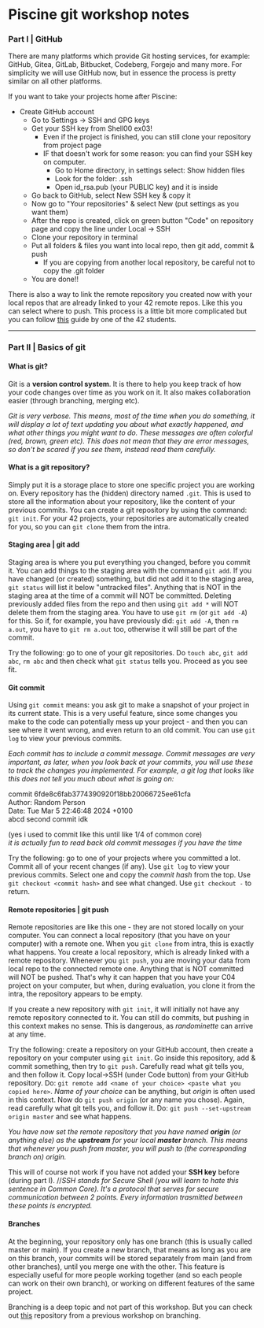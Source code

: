 # Piscine git workshop notes

### Part I |  GitHub

There are many platforms which provide Git hosting services, for example: GitHub, Gitea, GitLab, Bitbucket, Codeberg, Forgejo and many more. For simplicity we will use GitHub now, but in essence the process is pretty similar on all other platforms.

If you want to take your projects home after Piscine:
- Create GitHub account
    - Go to Settings -> SSH and GPG keys
    - Get your SSH key from Shell00 ex03!
        - Even if the project is finished, you can still clone your repository from project page
        - IF that doesn't work for some reason: you can find your SSH key on computer.
            - Go to Home directory, in settings select: Show hidden files
            - Look for the folder: .ssh
            - Open id_rsa.pub (your PUBLIC key) and it is inside
    - Go back to GitHub, select New SSH key & copy it
    - Now go to "Your repositories" & select New (put settings as you want them)
    - After the repo is created, click on green button "Code" on repository page and copy the line under Local -> SSH
    - Clone your repository in terminal
    - Put all folders & files you want into local repo, then git add, commit & push
        - If you are copying from another local repository, be careful not to copy the .git folder
    - You are done!!

There is also a way to link the remote repository you created now with your local repos that are already linked to your 42 remote repos.
Like this you can select where to push. This process is a little bit more complicated but you can follow [this](https://github.com/francisrafal/42-connect-multiple-remotes-tutorial)
guide by one of the 42 students.

_________

### Part II |  Basics of git

#### What is git?
Git is a **version control system**. It is there to help you keep track of how your code changes over time as you work on it.
It also makes collaboration easier (through branching, merging etc).

*Git is very verbose. This means, most of the time when you do something, it will display a lot of text updating you about what exactly happened,
and what other things you might want to do. These messages are often colorful (red, brown, green etc). This does not mean that they are
error messages, so don't be scared if you see them, instead read them carefully.*

#### What is a git repository?
Simply put it is a storage place to store one specific project you are working on.
Every repository has the (hidden) directory named `.git`. This is used to store all the information about your repository, like the
content of your previous commits.
You can create a git repository by using the command: `git init`. For your 42 projects, your repositories are automatically created
for you, so you can `git clone` them from the intra.

#### Staging area | git add
Staging area is where you put everything you changed, before you commit it. You can add things to the staging area with the command
`git add`. If you have changed (or created) something, but did not add it to the staging area, `git status` will list it below "untracked
files". Anything that is NOT in the staging area at the time of a commit will NOT be committed.
Deleting previously added files from the repo and then using `git add *` will NOT delete them from the staging area. You have to use
`git rm` (or `git add -A`) for this. So if, for example, you have previously did: `git add -A`, then `rm a.out`, you have to `git rm a.out` too, otherwise
it will still be part of the commit.

Try the following: go to one of your git repositories. Do `touch abc`, `git add abc`, `rm abc` and then check what `git status` tells you. Proceed as you see fit.

#### Git commit
Using `git commit` means: you ask git to make a snapshot of your project in its current state. This is a very useful
feature, since some changes you make to the code can potentially mess up your project - and then you can see where it went wrong, and even return to an old commit. You can use `git log`
to view your previous commits.

*Each commit has to include a commit message. Commit messages are very important, as later, when you look back at your commits, you will use these
to track the changes you implemented. For example, a git log that looks like this does not tell you much about what is going on:*

commit 6fde8c6fab3774390920f18bb20066725ee61cfa<br>
Author: Random Person<br>
Date: Tue Mar 5 22:46:48 2024 +0100<br>
abcd second commit idk

(yes i used to commit like this until like 1/4 of common core)<br>
*it is actually fun to read back old commit messages if you have the time*

Try the following: go to one of your projects where you committed a lot. Commit all of your recent changes (if any). Use `git log` to view your previous commits.
Select one and copy the *commit hash* from the top. Use `git checkout <commit hash>` and see what changed. Use `git checkout -` to return.

#### Remote repositories | git push
Remote repositories are like this one - they are not stored locally on your computer. You can connect a local repository (that you have on your computer) with a remote one.
When you `git clone` from intra, this is exactly what happens. You create a local repository, which is already linked with a remote repository. Whenever you `git push`, you are
moving your data from local repo to the connected remote one. Anything that is NOT committed will NOT be pushed. That's why it can happen that you have your C04 project on your computer, but
when, during evaluation, you clone it from the intra, the repository appears to be empty.

If you create a new repository with `git init`, it will initially not have any remote repository connected to it. You can still do commits, but pushing in this context makes no sense.
This is dangerous, as *randominette* can arrive at any time.

Try the following: create a repository on your GitHub account, then create a repository on your computer using `git init`. Go inside this repository, add & commit something, then try to `git push`. Carefully read what git tells you,
and then follow it. Copy local->SSH (under Code button) from your GitHub repository. Do: `git remote add <name of your choice> <paste what you copied here>`. *Name of your choice* can be anything, but *origin* is often
used in this context. Now do `git push origin` (or any name you chose). Again, read carefully what git tells you, and follow it. Do: `git push --set-upstream origin master` and see what happens.

*You have now set the remote repository that you have named **origin** (or anything else) as the **upstream** for your local **master** branch. This means that whenever you push from master,
you will push to (the corresponding branch on) origin.*

This will of course not work if you have not added your **SSH key** before (during part I). //*SSH stands for Secure Shell (you will learn to hate this sentence in Common Core). It's a protocol that serves for secure communication
between 2 points. Every information trasmitted between these points is encrypted.*

#### Branches
At the beginning, your repository only has one branch (this is usually called master or main). If you create a new branch, that means as long as you are on this branch, your commits will be stored separately from main (and
from other branches), until you merge one with the other. This feature is especially useful for more people working together (and so each people can work on their own branch), or working on different features of the
same project.

Branching is a deep topic and not part of this workshop. But you can check out [this](https://github.com/LaDeMonika/42_Git_GitHub_Workshop) repository from a previous workshop on branching.
